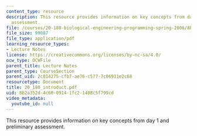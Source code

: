 ```yaml
---
content_type: resource
description: This resource provides information on key concepts from day 1 and preliminary
  assessment.
file: /courses/20-180-biological-engineering-programming-spring-2006/8b2a352d4c6009141fc21408c5f799cd_20_180_introduct.pdf
file_size: 99087
file_type: application/pdf
learning_resource_types:
- Lecture Notes
license: https://creativecommons.org/licenses/by-nc-sa/4.0/
ocw_type: OCWFile
parent_title: Lecture Notes
parent_type: CourseSection
parent_uid: 2c814275-cfb7-ae76-c577-7c06911e2c68
resourcetype: Document
title: 20_180_introduct.pdf
uid: 8b2a352d-4c60-0914-1fc2-1408c5f799cd
video_metadata:
  youtube_id: null
---
```

This resource provides information on key concepts from day 1 and preliminary assessment.